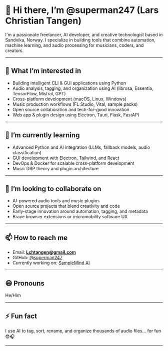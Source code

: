 # 👋 Hi there, I’m @superman247 (Lars Christian Tangen)

I'm a passionate freelancer, AI developer, and creative technologist based in Sandvika, Norway. I specialize in building tools that combine automation, machine learning, and audio processing for musicians, coders, and creators.

---

## 👀 What I’m interested in

- Building intelligent CLI & GUI applications using Python
- Audio analysis, tagging, and organization using AI (librosa, Essentia, TensorFlow, Mistral, GPT)
- Cross-platform development (macOS, Linux, Windows)
- Music production workflows (FL Studio, Vital, sample packs)
- Open source collaboration and tech-for-good innovation
- Web app & plugin design using Electron, Tauri, Flask, FastAPI

---

## 🌱 I’m currently learning

- Advanced Python and AI integration (LLMs, fallback models, audio classification)
- GUI development with Electron, Tailwind, and React
- DevOps & Docker for scalable cross-platform development
- Music DSP theory and plugin architecture

---

## 💞️ I’m looking to collaborate on

- AI-powered audio tools and music plugins
- Open source projects that blend creativity and code
- Early-stage innovation around automation, tagging, and metadata
- Brave browser extensions or micromobility software UX

---

## 📫 How to reach me

- Email: **Lchtangen@gmail.com**
- GitHub: [@superman247](https://github.com/superman247)
- Currently working on: [SampleMind AI](https://github.com/superman247/SampleMind-AI-V3)

---

## 😄 Pronouns
He/Him

---

## ⚡ Fun fact

I use AI to tag, sort, rename, and organize thousands of audio files... for fun 😎🎧

---

<!---
superman247/superman247 is a ✨ special ✨ repository because its `README.md` (this file) appears on your GitHub profile.
You can click the Preview link to take a look at your changes.
--->
